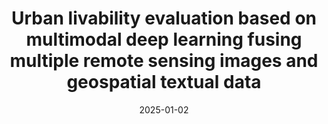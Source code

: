 ---
title: "Urban livability evaluation based on multimodal deep learning fusing multiple remote sensing images and geospatial textual data"
authors: "Zhou W, et al"
date: 2025-01-02
venue: "Remote Sensing of Environment"
status: "Major review"
journal_type: "Top Journal"
citation: "Zhou W, et al. Urban livability evaluation based on multimodal deep learning fusing multiple remote sensing images and geospatial textual data[J]. Remote Sensing of Environment. (Major review)"
--- 